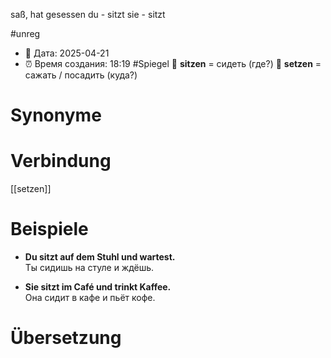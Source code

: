 saß, hat gesessen
du - sitzt
sie - sitzt

#unreg
- 📍 Дата: 2025-04-21
- ⏰ Время создания: 18:19
#Spiegel 
🔄 **sitzen** = сидеть (где?) 
🔁 **setzen** = сажать / посадить (куда?)
# Synonyme

# Verbindung 
[[setzen]]


# Beispiele
- **Du sitzt auf dem Stuhl und wartest.**  
    Ты сидишь на стуле и ждёшь.
    
- **Sie sitzt im Café und trinkt Kaffee.**  
    Она сидит в кафе и пьёт кофе.
# Übersetzung
